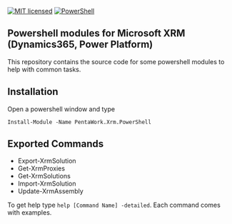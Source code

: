 [![MIT licensed](https://img.shields.io/badge/license-MIT-blue.svg)](https://github.com/pentawork-solutions/PentaWork.Xrm.PowerShell/blob/main/LICENSE) 
[![PowerShell](https://img.shields.io/powershellgallery/v/PentaWork.Xrm.PowerShell)](https://www.powershellgallery.com/packages/PentaWork.Xrm.PowerShell)

Powershell modules for Microsoft XRM (Dynamics365, Power Platform)
------------------

This repository contains the source code for some powershell modules to help with common tasks.

Installation
---

Open a powershell window and type

```
Install-Module -Name PentaWork.Xrm.PowerShell 
```

Exported Commands
---

- Export-XrmSolution
- Get-XrmProxies
- Get-XrmSolutions
- Import-XrmSolution
- Update-XrmAssembly

To get help type ```help [Command Name] -detailed```. Each command comes with examples. 